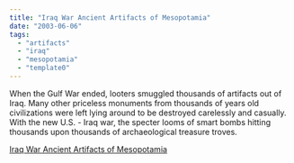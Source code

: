```yaml
---
title: "Iraq War Ancient Artifacts of Mesopotamia"
date: "2003-06-06"
tags: 
  - "artifacts"
  - "iraq"
  - "mesopotamia"
  - "template0"
---
```


When the Gulf War ended, looters smuggled thousands of artifacts out of Iraq. Many other priceless monuments from thousands of years old civilizations were left lying around to be destroyed carelessly and casually. With the new U.S. - Iraq war, the specter looms of smart bombs hitting thousands upon thousands of archaeological treasure troves.   

  
[Iraq War Ancient Artifacts of Mesopotamia](https://ancienthistory.about.com/library/weekly/aa031903a.htm)
